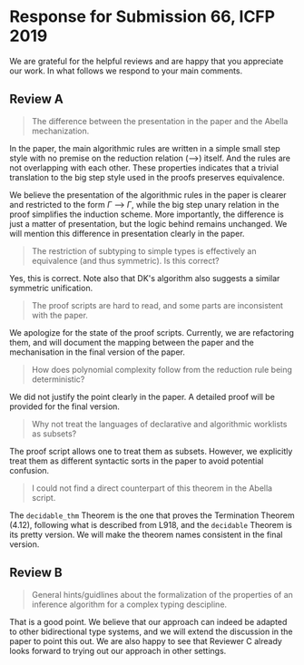 
Response for Submission 66, ICFP 2019
======

We are grateful for the helpful reviews and are happy
that you appreciate our work. In what follows we
respond to your main comments.

Review A
------

> The difference between the presentation in the paper and the Abella mechanization.

In the paper, the main algorithmic rules are written in a simple small
step style with no premise on the reduction relation (-->) itself.
And the rules are not overlapping with each other.  These properties
indicates that a trivial translation to the big step style used in the
proofs preserves equivalence.

We believe the presentation of the algorithmic rules in the paper is
clearer and restricted to the form $\Gamma$ --> $\Gamma$, while
the big step unary relation in the proof simplifies the induction
scheme.  More importantly, the difference is just a matter of
presentation, but the logic behind remains unchanged.
We will mention this difference in presentation clearly in the paper.

> The restriction of subtyping to simple  types is effectively an
> equivalence (and thus symmetric).  Is this correct?

Yes, this is correct. Note also that DK's algorithm also suggests a
similar symmetric unification.

> The proof scripts are hard to read, and some parts are inconsistent with the paper.

We apologize for the state of the proof scripts. Currently, we are refactoring them,
and will document the mapping between the paper and the mechanisation
in the final version of the paper.

> How does polynomial complexity follow from the reduction rule being deterministic?

We did not justify the point clearly in the paper.
A detailed proof will be provided for the final version.

> Why not treat the languages of declarative and algorithmic worklists as subsets?

The proof script allows one to treat them as subsets.
However, we explicitly treat them as different syntactic sorts in the paper
to avoid potential confusion.

> I could not find a direct counterpart of this theorem in the Abella script.

The `decidable_thm` Theorem is the one that proves the Termination Theorem (4.12),
following what is described from L918, and the `decidable` Theorem is its pretty version.
We will make the theorem names consistent in the final version.

Review B
------

> General hints/guidlines about the formalization of the properties of
> an inference algorithm for a complex typing descipline.

That is a good point. We believe that our approach can indeed be
adapted to other bidirectional type systems, and we will extend the
discussion in the paper to point this out.  We are also happy to see
that Reviewer C already looks forward to trying out our approach in
other settings.
